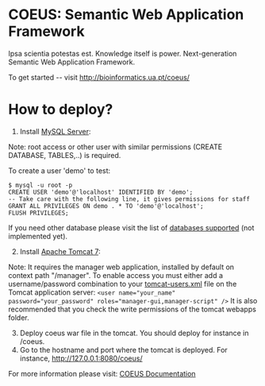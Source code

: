 COEUS: Semantic Web Application Framework
=========================================

Ipsa scientia potestas est. Knowledge itself is power.
Next-generation Semantic Web Application Framework.

To get started -- visit http://bioinformatics.ua.pt/coeus/


How to deploy?
========================


1. Install [MySQL Server](http://dev.mysql.com/downloads/mysql/): 


  Note: root access or other user with similar permissions (CREATE DATABASE, TABLES,..) is required.
  
  To create a user 'demo' to test:
  ```
  $ mysql -u root -p 
  CREATE USER 'demo'@'localhost' IDENTIFIED BY 'demo';
  -- Take care with the following line, it gives permissions for staff
  GRANT ALL PRIVILEGES ON demo . * TO 'demo'@'localhost';
  FLUSH PRIVILEGES;
  ```
  
  If you need other database please visit the list of [databases supported](http://jena.apache.org/documentation/sdb/databases_supported.html) (not implemented yet).
 
2. Install [Apache Tomcat 7](http://tomcat.apache.org/download-70.cgi):  

  Note: It requires the manager web application, installed by default on context path "/manager". To enable access you must either add a username/password combination to your [tomcat-users.xml](http://tomcat.apache.org/tomcat-7.0-doc/realm-howto.html#UserDatabaseRealm) file on the Tomcat application server: 
    ```
  <user name="your_name" password="your_password" roles="manager-gui,manager-script" />
    ```
  It is also recommended that you check the write permissions of the tomcat webapps folder.

3. Deploy coeus war file in the tomcat. You should deploy for instance in /coeus.
4. Go to the hostname and port where the tomcat is deployed. For instance, http://127.0.0.1:8080/coeus/

For more information please visit: [COEUS Documentation](http://bioinformatics.ua.pt/coeus/documentation/)





